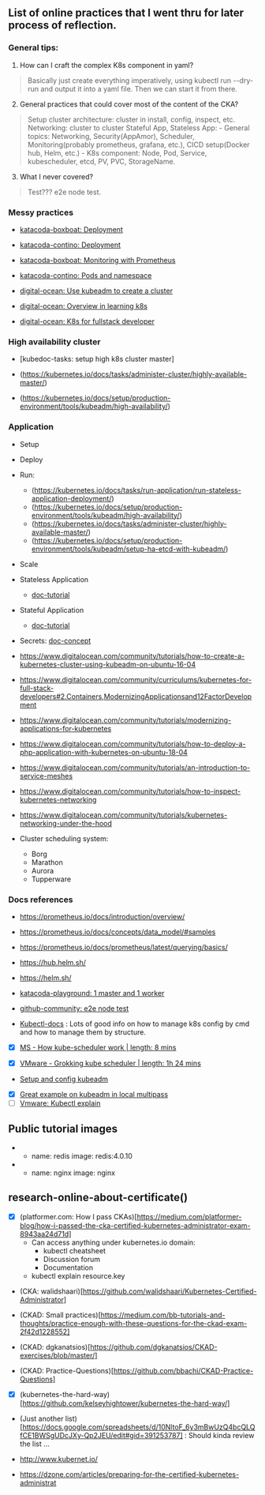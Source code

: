 ## List of online practices that I went thru for later process of reflection.

### General tips:
1. How can I craft the complex K8s component in yaml?
  > Basically just create everything imperatively, using kubectl run --dry-run and output it into a yaml file. Then we can start it from there.

2. General practices that could cover most of the content of the CKA?
  > Setup cluster architecture: cluster in install, config, inspect, etc. Networking: cluster to cluster
  > Stateful App, Stateless App: 
    - General topics: Networking, Security(AppAmor), Scheduler, Monitoring(probably prometheus, grafana, etc.), CICD setup(Docker hub, Helm, etc.)
    - K8s component: Node, Pod, Service, kubescheduler, etcd, PV, PVC, StorageName.

3. What I never covered?
  > Test??? e2e node test.
  
### Messy practices

- [katacoda-boxboat: Deployment](https://www.katacoda.com/boxboat/courses/kubernetes-basic/module-4)

- [katacoda-contino: Deployment](https://www.katacoda.com/contino/courses/kubernetes/basic-deployments)

- [katacoda-boxboat: Monitoring with Prometheus](https://www.katacoda.com/boxboat/courses/kubernetes-basic/module-6)

- [katacoda-contino: Pods and namespace](https://www.katacoda.com/contino/courses/kubernetes/pods)

- [digital-ocean: Use kubeadm to create a cluster](https://www.digitalocean.com/community/tutorials/how-to-create-a-kubernetes-cluster-using-kubeadm-on-ubuntu-16-04)
- [digital-ocean: Overview in learning k8s](https://dev.to/digitalocean/closing-the-kubernetes-skills-gap-with-developer-first-learning-5aa7)
- [digital-ocean: K8s for fullstack developer](https://www.digitalocean.com/community/curriculums/kubernetes-for-full-stack-developers#2.Containers,ModernizingApplicationsand12FactorDevelopment)

### High availability cluster
- [kubedoc-tasks: setup high k8s cluster master]

- (https://kubernetes.io/docs/tasks/administer-cluster/highly-available-master/)

- (https://kubernetes.io/docs/setup/production-environment/tools/kubeadm/high-availability/)

### Application
- Setup
- Deploy
- Run:
    - (https://kubernetes.io/docs/tasks/run-application/run-stateless-application-deployment/)
    - (https://kubernetes.io/docs/setup/production-environment/tools/kubeadm/high-availability/)
    - (https://kubernetes.io/docs/tasks/administer-cluster/highly-available-master/)
    - (https://kubernetes.io/docs/setup/production-environment/tools/kubeadm/setup-ha-etcd-with-kubeadm/)

- Scale

- Stateless Application
    - [doc-tutorial](https://kubernetes.io/docs/tutorials/stateless-application/guestbook/)

- Stateful Application
    - [doc-tutorial](https://kubernetes.io/docs/tutorials/stateful-application/mysql-wordpress-persistent-volume/)

- Secrets:
    [doc-concept](https://kubernetes.io/docs/tutorials/stateful-application/mysql-wordpress-persistent-volume/)
- https://www.digitalocean.com/community/tutorials/how-to-create-a-kubernetes-cluster-using-kubeadm-on-ubuntu-16-04
- https://www.digitalocean.com/community/curriculums/kubernetes-for-full-stack-developers#2.Containers,ModernizingApplicationsand12FactorDevelopment
- https://www.digitalocean.com/community/tutorials/modernizing-applications-for-kubernetes
- https://www.digitalocean.com/community/tutorials/how-to-deploy-a-php-application-with-kubernetes-on-ubuntu-18-04
- https://www.digitalocean.com/community/tutorials/an-introduction-to-service-meshes
- https://www.digitalocean.com/community/tutorials/how-to-inspect-kubernetes-networking
- https://www.digitalocean.com/community/tutorials/kubernetes-networking-under-the-hood

- Cluster scheduling system:
  - Borg
  - Marathon
  - Aurora
  - Tupperware

### Docs references

- https://prometheus.io/docs/introduction/overview/
- https://prometheus.io/docs/concepts/data_model/#samples
- https://prometheus.io/docs/prometheus/latest/querying/basics/
- https://hub.helm.sh/
- https://helm.sh/

- [katacoda-playground: 1 master and 1 worker](https://www.katacoda.com/courses/kubernetes/playground)

- [github-community: e2e node test](https://github.com/kubernetes/kubernetes/tree/master/test/e2e/node)

- [Kubectl-docs](https://kubectl.docs.kubernetes.io/) : Lots of good info on how to manage k8s config by cmd and how to manage them by structure.

- [x] [MS - How kube-scheduler work | length: 8 mins](https://www.youtube.com/watch?v=rDCWxkvPlAw)

- [x] [VMware - Grokking kube scheduler | length: 1h 24 mins](https://www.youtube.com/watch?v=XxVHNWoZO_c&t=265s)

- [Setup and config kubeadm](https://kubernetes.io/docs/setup/production-environment/tools/kubeadm/create-cluster-kubeadm/#pod-network)

- [x] [Great example on kubeadm in local multipass](https://github.com/arashkaffamanesh/kubeadm-multipass)
- [ ] [Vmware: Kubectl explain](https://blog.heptio.com/kubectl-explain-heptioprotip-ee883992a243)
## Public tutorial images
- - name: redis  image: redis:4.0.10
- - name: nginx  image: nginx

## research-online-about-certificate()

- [x] (platformer.com: How I pass CKAs)[https://medium.com/platformer-blog/how-i-passed-the-cka-certified-kubernetes-administrator-exam-8943aa24d71d]
  - Can access anything under kubernetes.io domain:
    - kubectl cheatsheet
    - Discussion forum
    - Documentation
  - kubectl explain resource.key

- (CKA: walidshaari)[https://github.com/walidshaari/Kubernetes-Certified-Administrator]

- (CKAD: Small practices)[https://medium.com/bb-tutorials-and-thoughts/practice-enough-with-these-questions-for-the-ckad-exam-2f42d1228552]

- (CKAD: dgkanatsios)[https://github.com/dgkanatsios/CKAD-exercises/blob/master/]

- (CKAD: Practice-Questions)[https://github.com/bbachi/CKAD-Practice-Questions]

- [x] (kubernetes-the-hard-way)[https://github.com/kelseyhightower/kubernetes-the-hard-way/]

- (Just another list)[https://docs.google.com/spreadsheets/d/10NltoF_6y3mBwUzQ4bcQLQfCE1BWSgUDcJXy-Qp2JEU/edit#gid=391253787] : Should kinda review the list ...

- http://www.kubernet.io/

- https://dzone.com/articles/preparing-for-the-certified-kubernetes-administrat
